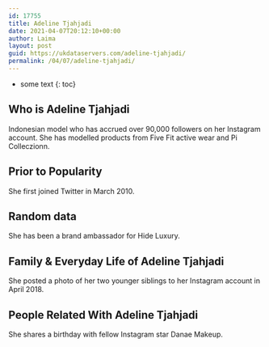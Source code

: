 ```yaml
---
id: 17755
title: Adeline Tjahjadi
date: 2021-04-07T20:12:10+00:00
author: Laima
layout: post
guid: https://ukdataservers.com/adeline-tjahjadi/
permalink: /04/07/adeline-tjahjadi/
---
```


* some text
{: toc}


## Who is Adeline Tjahjadi
                  
                  
                  
Indonesian model who has accrued over 90,000 followers on her Instagram account. She has modelled products from Five Fit active wear and Pi Colleczionn. 
                  
              
            
              
            
                
                
                
## Prior to Popularity
                  
                  
                  
She first joined Twitter in March 2010. 
                  
              
            
              
            
                
                
                
## Random data
                  
                  
                  
She has been a brand ambassador for Hide Luxury. 
                  
              
            
              
            
                
                
                
## Family & Everyday Life of Adeline Tjahjadi
                  
                  
                  
She posted a photo of her two younger siblings to her Instagram account in April 2018. 
                  
              
            
              
            
                
                
                
## People Related With Adeline Tjahjadi
                  
                  
                  
She shares a birthday with fellow Instagram star Danae Makeup. 
                  
              
            
              
            
                
              
            
              
              
            
            
              
            
          
          
          